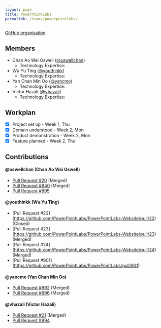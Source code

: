 ```yaml
---
layout: page
title: PowerPointLabs
permalink: /teams/powerpointlabs/
---
```

[GitHub organisation](https://github.com/nus-fboa2016-PL)
 
## Members
 - Chan Ao Wei Oswell ([@oswellchan](https://oswellchan.wordpress.com/))
   - Technology Expertise:
 - Wu Yu Ting ([@youthinkk](http://blog.nus.edu.sg/cs3281youthinkk/))
   - Technology Expertise:
 - Yan Chan Min Oo ([@yancmo](https://yancmo.wordpress.com/))
   - Technology Expertise:
 - Victor Hazali ([@vhazali](https://https://blog.nus.edu.sg/victorhz3281/))
   - Technology Expertise:

## Workplan

* [X] Project set up - Week 1, Thu
* [X] Domain understood - Week 2, Mon
* [X] Product demonstration - Week 2, Mon
* [X] Feature planned - Week 2, Thu

## Contributions
 
#### @oswellchan (Chan Ao Wei Oswell)
* [Pull Request #20](https://github.com/PowerPointLabs/PowerPointLabs-Website/pull/20) (Merged)
* [Pull Request #840](https://github.com/PowerPointLabs/PowerPointLabs/pull/893) (Merged) 
* [Pull Request #895](https://github.com/PowerPointLabs/PowerPointLabs/pull/895)

#### @youthinkk (Wu Yu Ting)
* [Pull Request #22] (https://github.com/PowerPointLabs/PowerPointLabs-Website/pull/22) (Closed)
* [Pull Request #23] (https://github.com/PowerPointLabs/PowerPointLabs-Website/pull/23) (Merged)
* [Pull Request #24] (https://github.com/PowerPointLabs/PowerPointLabs-Website/pull/24) (Merged)
* [Pull Request #901] (https://github.com/PowerPointLabs/PowerPointLabs/pull/901)

#### @yancmo (Yan Chan Min Oo)
* [Pull Request #892](https://github.com/PowerPointLabs/PowerPointLabs/pull/892) (Merged)
* [Pull Request #896](https://github.com/PowerPointLabs/PowerPointLabs/pull/896) (Merged)

#### @vhazali (Victor Hazali)
* [Pull Request #21](https://github.com/PowerPointLabs/PowerPointLabs-Website/pull/21) (Merged)
* [Pull Request #894](https://github.com/PowerPointLabs/PowerPointLabs/pull/894)
